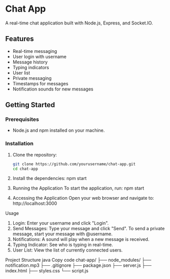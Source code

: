 # Chat App

A real-time chat application built with Node.js, Express, and Socket.IO.

## Features

- Real-time messaging
- User login with username
- Message history
- Typing indicators
- User list
- Private messaging
- Timestamps for messages
- Notification sounds for new messages

## Getting Started

### Prerequisites

- Node.js and npm installed on your machine.

### Installation

1. Clone the repository:

   ```bash
   git clone https://github.com/yourusername/chat-app.git
   cd chat-app

2. Install the dependencies: npm start

3. Running the Application
To start the application, run: npm start

4. Accessing the Application
Open your web browser and navigate to: http://localhost:3000

Usage
1. Login: Enter your username and click "Login".
2. Send Messages: Type your message and click "Send". To send a private     message, start your message with @username.
3. Notifications: A sound will play when a new message is received.
4. Typing Indicator: See who is typing in real-time.
5. User List: View the list of currently connected users.

Project Structure
java
Copy code
chat-app/
├── node_modules/
├── notification.mp3
├── .gitignore
├── package.json
├── server.js
├── index.html
├── styles.css
└── script.js